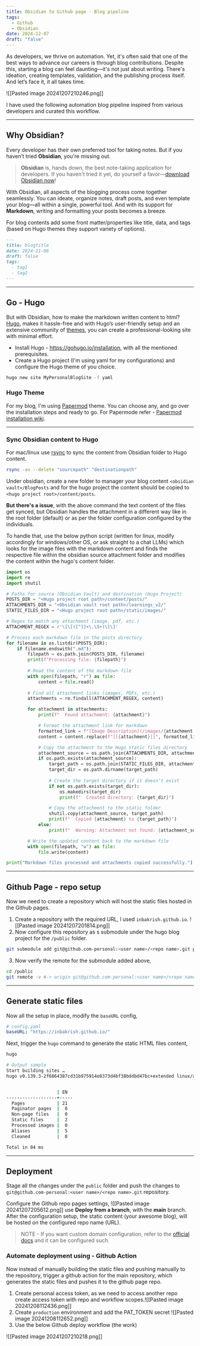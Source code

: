 ```yaml
---
title: Obsidian to Github page - Blog pipeline
tags:
  - Github
  - Obsidian
date: 2024-12-07
draft: "false"
---
```

As developers, we thrive on automation. Yet, it's often said that one of the best ways to advance our careers is through blog contributions. Despite this, starting a blog can feel daunting—it's not just about writing. There's ideation, creating templates, validation, and the publishing process itself. And let’s face it, it all takes time. 

![[Pasted image 20241207210246.png]]

I have used the following automation blog pipeline inspired from various developers and curated this workflow.

----
## Why Obsidian?

Every developer has their own preferred tool for taking notes. But if you haven’t tried **Obsidian**, you're missing out.

> **Obsidian** is, hands down, the best note-taking application for developers. If you haven't tried it yet, do yourself a favor—[download Obsidian now](https://obsidian.md/)!

With Obsidian, all aspects of the blogging process come together seamlessly. You can ideate, organize notes, draft posts, and even template your blog—all within a single, powerful tool. And with its support for **Markdown**, writing and formatting your posts becomes a breeze.

For blog contents add some front matter/properties like title, data, and tags (based on Hugo themes they support variety of options).
```md
---
title: blogtitle
date: 2024-11-06
draft: false
tags:
  - tag1
  - tag2
---
```

----
## Go - Hugo

But with Obsidian, how to make the markdown written content to html? [Hugo](https://gohugo.io/), makes it hassle-free and with Hugo’s user-friendly setup and an extensive community of [themes](https://themes.gohugo.io/), you can create a professional-looking site with minimal effort.

* Install Hugo - https://gohugo.io/installation, with all the mentioned prerequisites.
* Create a Hugo project (I'm using yaml for my configurations) and configure the Hugo theme of you choice.
```sh
hugo new site MyPersonalBlogSite -f yaml
```

### Hugo Theme
For my blog, I'm using [Papermod](https://themes.gohugo.io/themes/hugo-papermod/) theme. You can choose any, and go over the installation steps and ready to go. For Papermode refer - [Papermod installation wiki](https://github.com/adityatelange/hugo-PaperMod/wiki/Installation).

----

### Sync Obsidian content to Hugo

For mac/linux use [rsync](https://www.geeksforgeeks.org/rsync-command-in-linux-with-examples/) to sync the content from Obsidian folder to Hugo content.
```sh
rsync -av --delete "sourcepath" "destinationpath"
```

Under obsidian, create a new folder to manager your blog content `<obsidian vault>/BlogPosts` and for the hugo project the content should be copied to `<hugo project root>/content/posts`.

**But there's a issue**, with the above command the text content of the files get synced, but Obsidian handles the attachment in a different way like in the root folder (default) or as per the folder configuration configured by the individuals.

To handle that, use the below python script (written for linux, modify accordingly for windows/other OS, or ask straight to a chat LLMs) which looks for the image files with the markdown content and finds the respective file within the obsidian source attachment folder and modifies the content within the hugo's content folder.
```python
import os
import re
import shutil

# Paths for source (Obsidian Vault) and destination (Hugo Project)
POSTS_DIR = "<Hugo project root path>/content/posts/"
ATTACHMENTS_DIR = "<Obsidian vault root path>/learnings_v2/"
STATIC_FILES_DIR = "<Hugo project root path>/static/images/"

# Regex to match any attachment (image, pdf, etc.)
ATTACHMENT_REGEX = r'\[\[([^]]+\.\S+)\]\]'

# Process each markdown file in the posts directory
for filename in os.listdir(POSTS_DIR):
    if filename.endswith(".md"):
        filepath = os.path.join(POSTS_DIR, filename)
        print(f"Processing file: {filepath}")
        
        # Read the content of the markdown file
        with open(filepath, "r") as file:
            content = file.read()
        
        # Find all attachment links (images, PDFs, etc.)
        attachments = re.findall(ATTACHMENT_REGEX, content)

        for attachment in attachments:
            print(f"  Found attachment: {attachment}")

            # Format the attachment link for markdown
            formatted_link = f"[Image Description](/images/{attachment.replace(' ', '%20')})"
            content = content.replace(f"[[{attachment}]]", formatted_link)

            # Copy the attachment to the Hugo static files directory
            attachment_source = os.path.join(ATTACHMENTS_DIR, attachment)
            if os.path.exists(attachment_source):
                target_path = os.path.join(STATIC_FILES_DIR, attachment)
                target_dir = os.path.dirname(target_path)
                
                # Create the target directory if it doesn't exist
                if not os.path.exists(target_dir):
                    os.makedirs(target_dir)
                    print(f"  Created directory: {target_dir}")

                # Copy the attachment to the static folder
                shutil.copy(attachment_source, target_path)
                print(f"  Copied {attachment} to {target_path}")
            else:
                print(f"  Warning: Attachment not found: {attachment_source}")

        # Write the updated content back to the markdown file
        with open(filepath, "w") as file:
            file.write(content)

print("Markdown files processed and attachments copied successfully.")
```

----

## Github Page - repo setup

Now we need to create a repository which will host the static files hosted in the Github pages.

1. Create a repository with the required URL, l used `inbakrish.github.io`. ![[Pasted image 20241207201814.png]]
2. Now configure this repository as s submodule under the hugo blog project for the `/public` folder.
```sh
git submodule add git@github.com-personal:<user name>/<repo name>.git public
```
3. Now verify the remote for the submodule added above,
```sh
cd /public
git remote -v #-> origin git@github.com-personal:<user name>/<repo name>.git
```

---

## Generate static files

Now all the setup in place, modify the `baseURL` config,
```yaml
# config.yaml
baseURL: "https://inbakrish.github.io/"
```

Next, trigger the `hugo` command to generate the static HTML files content,
```sh
hugo

# Output sample
Start building sites … 
hugo v0.139.3-2f6864387cd31b975914e8373d4bf38bddbd47bc+extended linux/amd64 BuildDate=2024-11-29T15:36:56Z VendorInfo=snap:0.139.3


                   | EN  
-------------------+-----
  Pages            | 21  
  Paginator pages  |  0  
  Non-page files   |  0  
  Static files     |  2  
  Processed images |  0  
  Aliases          |  5  
  Cleaned          |  0  

Total in 84 ms
```

---

## Deployment

Stage all the changes under the `public` folder and push the changes to `git@github.com-personal:<user name>/<repo name>.git` repository.

Configure the Github repo pages settings,
![[Pasted image 20241207205612.png]]
use **Deploy from a branch**, with the **main** branch. After the configuration setup, the static content (your awesome blog), will be hosted on the configured repo name (URL).

> NOTE - If you want custom domain configuration, refer to the [official docs](https://docs.github.com/en/pages/configuring-a-custom-domain-for-your-github-pages-site) and it can be configured such.

### Automate deployment using - Github Action

Now instead of manually building the static files and pushing manually to the repository, trigger a github action for the main repository, which generates the static files and pushes it to the github page repo.

1. Create personal access token, as we need to access another repo create access token with repo and workflow scopes.![[Pasted image 20241208112436.png]]
2. Create `production` environment and add the PAT_TOKEN secret ![[Pasted image 20241208112652.png]] 
3. Use the below Github deploy workflow (the work)



![[Pasted image 20241207210218.png]]